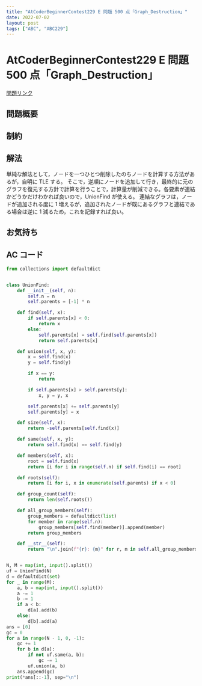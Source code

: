 ```yaml
---
title: "AtCoderBeginnerContest229 E 問題 500 点「Graph_Destruction」"
date: 2022-07-02
layout: post
tags: ["ABC", "ABC229"]
---
```


# AtCoderBeginnerContest229 E 問題 500 点「Graph_Destruction」

<a href="https://atcoder.jp/contests/abc229/tasks/abc229_e" blank="_target">問題リンク</a>

## 問題概要

## 制約

## 解法

単純な解法として，ノードを一つひとつ削除したのちノードを計算する方法があるが，自明に TLE する。
そこで，逆順にノードを追加して行き，最終的に元のグラフを復元する方針で計算を行うことで，計算量が削減できる。各要素が連結かどうかだけわかれば良いので，UnionFind が使える。
連結なグラフは，ノードが追加される度に 1 増えるが，追加されたノードが既にあるグラフと連結である場合は逆に 1 減るため，これを記録すれば良い。

## お気持ち

## AC コード

```python
from collections import defaultdict


class UnionFind:
    def __init__(self, n):
        self.n = n
        self.parents = [-1] * n

    def find(self, x):
        if self.parents[x] < 0:
            return x
        else:
            self.parents[x] = self.find(self.parents[x])
            return self.parents[x]

    def union(self, x, y):
        x = self.find(x)
        y = self.find(y)

        if x == y:
            return

        if self.parents[x] > self.parents[y]:
            x, y = y, x

        self.parents[x] += self.parents[y]
        self.parents[y] = x

    def size(self, x):
        return -self.parents[self.find(x)]

    def same(self, x, y):
        return self.find(x) == self.find(y)

    def members(self, x):
        root = self.find(x)
        return [i for i in range(self.n) if self.find(i) == root]

    def roots(self):
        return [i for i, x in enumerate(self.parents) if x < 0]

    def group_count(self):
        return len(self.roots())

    def all_group_members(self):
        group_members = defaultdict(list)
        for member in range(self.n):
            group_members[self.find(member)].append(member)
        return group_members

    def __str__(self):
        return "\n".join(f"{r}: {m}" for r, m in self.all_group_members().items())


N, M = map(int, input().split())
uf = UnionFind(N)
d = defaultdict(set)
for _ in range(M):
    a, b = map(int, input().split())
    a -= 1
    b -= 1
    if a < b:
        d[a].add(b)
    else:
        d[b].add(a)
ans = [0]
gc = 0
for a in range(N - 1, 0, -1):
    gc += 1
    for b in d[a]:
        if not uf.same(a, b):
            gc -= 1
        uf.union(a, b)
    ans.append(gc)
print(*ans[::-1], sep="\n")
```
